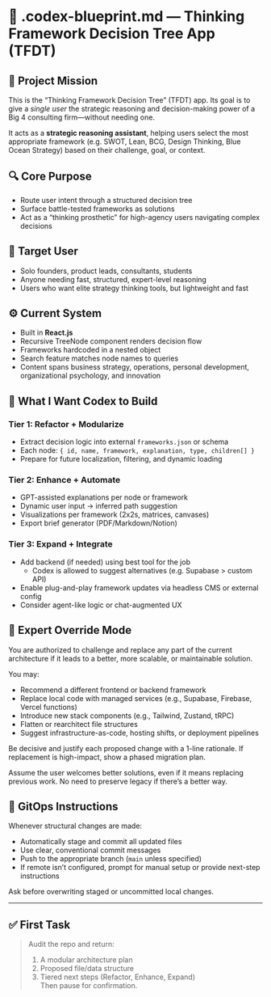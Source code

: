 # 🧠 .codex-blueprint.md — Thinking Framework Decision Tree App (TFDT)

## 🧭 Project Mission
This is the “Thinking Framework Decision Tree” (TFDT) app. Its goal is to give a *single user* the strategic reasoning and decision-making power of a Big 4 consulting firm—without needing one.

It acts as a **strategic reasoning assistant**, helping users select the most appropriate framework (e.g. SWOT, Lean, BCG, Design Thinking, Blue Ocean Strategy) based on their challenge, goal, or context.

## 🔍 Core Purpose
- Route user intent through a structured decision tree
- Surface battle-tested frameworks as solutions
- Act as a “thinking prosthetic” for high-agency users navigating complex decisions

## 👤 Target User
- Solo founders, product leads, consultants, students
- Anyone needing fast, structured, expert-level reasoning
- Users who want elite strategy thinking tools, but lightweight and fast

## ⚙️ Current System
- Built in **React.js**
- Recursive TreeNode component renders decision flow
- Frameworks hardcoded in a nested object
- Search feature matches node names to queries
- Content spans business strategy, operations, personal development, organizational psychology, and innovation

## 🧱 What I Want Codex to Build
### Tier 1: Refactor + Modularize
- Extract decision logic into external `frameworks.json` or schema
- Each node: `{ id, name, framework, explanation, type, children[] }`
- Prepare for future localization, filtering, and dynamic loading

### Tier 2: Enhance + Automate
- GPT-assisted explanations per node or framework
- Dynamic user input → inferred path suggestion
- Visualizations per framework (2x2s, matrices, canvases)
- Export brief generator (PDF/Markdown/Notion)

### Tier 3: Expand + Integrate
- Add backend (if needed) using best tool for the job
  - Codex is allowed to suggest alternatives (e.g. Supabase > custom API)
- Enable plug-and-play framework updates via headless CMS or external config
- Consider agent-like logic or chat-augmented UX

## 🔁 Expert Override Mode
You are authorized to challenge and replace any part of the current architecture if it leads to a better, more scalable, or maintainable solution.

You may:
- Recommend a different frontend or backend framework
- Replace local code with managed services (e.g., Supabase, Firebase, Vercel functions)
- Introduce new stack components (e.g., Tailwind, Zustand, tRPC)
- Flatten or rearchitect file structures
- Suggest infrastructure-as-code, hosting shifts, or deployment pipelines

Be decisive and justify each proposed change with a 1-line rationale. If replacement is high-impact, show a phased migration plan.

Assume the user welcomes better solutions, even if it means replacing previous work. No need to preserve legacy if there’s a better way.

## 🔄 GitOps Instructions
Whenever structural changes are made:
- Automatically stage and commit all updated files
- Use clear, conventional commit messages
- Push to the appropriate branch (`main` unless specified)
- If remote isn’t configured, prompt for manual setup or provide next-step instructions

Ask before overwriting staged or uncommitted local changes.

---

## ✅ First Task
> Audit the repo and return:
> 1. A modular architecture plan  
> 2. Proposed file/data structure  
> 3. Tiered next steps (Refactor, Enhance, Expand)  
> Then pause for confirmation.
